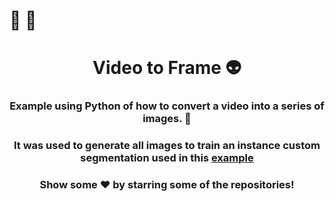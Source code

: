 # :palm_tree: :palm_tree:

# <div align="center">Video to Frame :alien:</div>
### <div align="center">Example using Python of how to convert a video into a series of images. 🎥 </div>
### <div align="center">It was used to generate all images to train an instance custom segmentation used in this [example](https://github.com/Baxi19/AI-Custom-Segmentation)</div>
### <div align="center"> Show some ❤️ by starring some of the repositories! </div>
